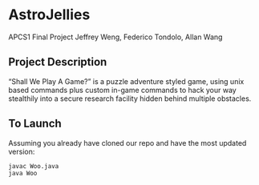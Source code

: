 # AstroJellies
APCS1 Final Project
Jeffrey Weng, Federico Tondolo, Allan Wang

## Project Description
“Shall We Play A Game?” is a puzzle adventure styled game, using unix based commands plus custom in-game commands to hack your way stealthily into a secure research facility hidden behind multiple obstacles.

## To Launch
Assuming you already have cloned our repo and have the most updated version:
```bash
javac Woo.java
java Woo
```
